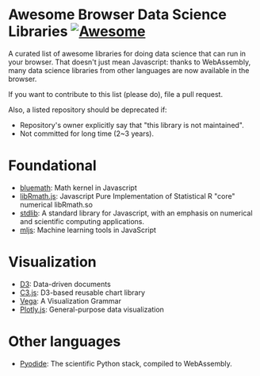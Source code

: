 # Awesome Browser Data Science Libraries [![Awesome](https://cdn.rawgit.com/sindresorhus/awesome/d7305f38d29fed78fa85652e3a63e154dd8e8829/media/badge.svg)](https://github.com/sindresorhus/awesome)

A curated list of awesome libraries for doing data science that can run in your
browser. That doesn't just mean Javascript: thanks to WebAssembly, many data
science libraries from other languages are now available in the browser.

If you want to contribute to this list (please do), file a pull request.

Also, a listed repository should be deprecated if:

* Repository's owner explicitly say that "this library is not maintained".
* Not committed for long time (2~3 years).

# Foundational

- [bluemath](https://github.com/bluemathsoft/bluemath): Math kernel in Javascript
- [libRmath.js](https://github.com/jacobbogers/libRmath.js/): Javascript Pure Implementation of Statistical R "core" numerical libRmath.so
- [stdlib](https://github.com/stdlib-js/stdlib): A standard library for Javascript, with an emphasis on numerical and scientific computing applications.
- [mljs](https://github.com/mljs/ml): Machine learning tools in JavaScript

# Visualization

- [D3](https://d3js.org): Data-driven documents
- [C3.js](https://c3js.org/): D3-based reusable chart library
- [Vega](https://vega.github.io/vega/): A Visualization Grammar
- [Plotly.js](https://plot.ly/javascript/): General-purpose data visualization

# Other languages

- [Pyodide](https://github.com/iodide-project/pyodide): The scientific Python stack, compiled to WebAssembly.
